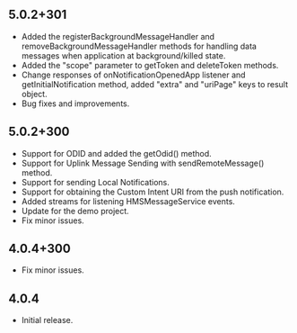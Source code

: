 ## 5.0.2+301
* Added the registerBackgroundMessageHandler and removeBackgroundMessageHandler methods for handling data messages when application at background/killed state.
* Added the "scope" parameter to getToken and deleteToken methods.
* Change responses of onNotificationOpenedApp listener and getInitialNotification method, added "extra" and "uriPage" keys to result object.
* Bug fixes and improvements.

## 5.0.2+300
* Support for ODID and added the getOdid() method.
* Support for Uplink Message Sending with sendRemoteMessage() method.
* Support for sending Local Notifications.
* Support for obtaining the Custom Intent URI from the push notification.
* Added streams for listening HMSMessageService events.
* Update for the demo project.
* Fix minor issues.

## 4.0.4+300
* Fix minor issues. 

## 4.0.4
* Initial release.
